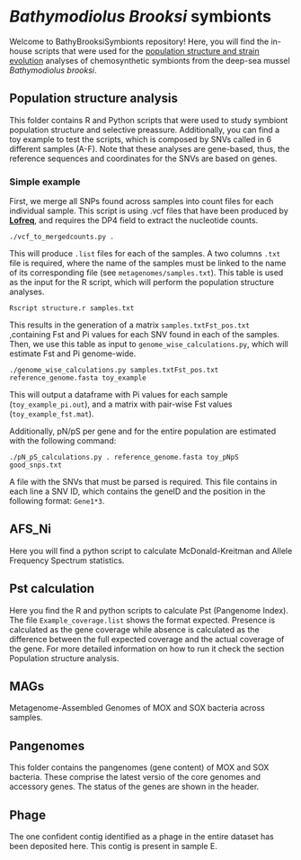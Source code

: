 # *Bathymodiolus Brooksi* symbionts

Welcome to BathyBrooksiSymbionts repository! Here, you will find the in-house scripts that were used for the [population structure and strain evolution](https://pages.github.com/) analyses of chemosynthetic symbionts from the deep-sea mussel *Bathymodiolus brooksi*. 

## Population structure analysis

This folder contains R and Python scripts that were used to study symbiont population structure and selective preassure. Additionally, you can find a toy example to test the scripts, which is composed by SNVs called in 6 different samples (A-F). Note that these analyses are gene-based, thus, the reference sequences and coordinates for the SNVs are based on genes.

### Simple example

First, we merge all SNPs found across samples into count files for each individual sample. This script is using .vcf files that have been produced by [**Lofreq**](http://csb5.github.io/lofreq/), and requires the DP4 field to extract the nucleotide counts.

`./vcf_to_mergedcounts.py .`

This will produce `.list` files for each of the samples. A two columns `.txt` file is required, where the name of the samples must be linked to the name of its corresponding file (see `metagenomes/samples.txt`). This table is used as the input for the R script, which will perform the population structure analyses. 

`Rscript structure.r samples.txt`

This results in the generation of a matrix `samples.txtFst_pos.txt` ,containing Fst and Pi values for each SNV found in each of the samples. Then, we use this table as input to `genome_wise_calculations.py`, which will estimate Fst and Pi genome-wide.

`./genome_wise_calculations.py samples.txtFst_pos.txt reference_genome.fasta toy_example`

This will output a dataframe with Pi values for each sample (`toy_example_pi.out`), and a matrix with pair-wise Fst values (`toy_example_fst.mat`). 

Additionally, pN/pS per gene and for the entire population are estimated with the following command:

`./pN_pS_calculations.py . reference_genome.fasta toy_pNpS good_snps.txt`

A file with the SNVs that must be parsed is required. This file contains in each line a SNV ID, which contains the geneID and the position in the following format: `Gene1*3`.

## AFS_Ni

Here you will find a python script to calculate McDonald-Kreitman and Allele Frequency Spectrum statistics. 

## Pst calculation

Here you find the R  and python scripts to calculate Pst (Pangenome Index). The file `Example_coverage.list` shows the format expected. Presence is calculated as the gene coverage while absence is calculated as the difference between the full expected coverage and the actual coverage of the gene. For more detailed information on how to run it check the section Population structure analysis. 

## MAGs

Metagenome-Assembled Genomes of MOX and SOX bacteria across samples. 

## Pangenomes

This folder contains the pangenomes (gene content) of MOX and SOX bacteria. These comprise the latest versio of the core genomes and accessory genes. The status of the genes are shown in the header. 

## Phage

The one confident contig identified as a phage in the entire dataset has been deposited here. This contig is present in sample E. 
